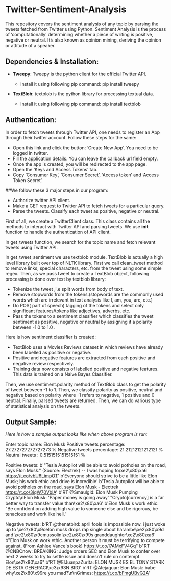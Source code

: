 # Twitter-Sentiment-Analysis
This repository covers the sentiment analysis of any topic by parsing the tweets fetched from Twitter using Python.
Sentiment Analysis is the process of ‘computationally’ determining whether a piece of writing is positive, negative or neutral. It’s also known as opinion mining, deriving the opinion or attitude of a speaker.

## Dependencies & Installation:
* **Tweepy**: Tweepy is the python client for the official Twitter API.
  * Install it using following pip command: 
  pip install tweepy
  
* **TextBlob**: textblob is the python library for processing textual data.
  * Install it using following pip command:
  pip install textblob
  
## Authentication:
In order to fetch tweets through Twitter API, one needs to register an App through their twitter account. Follow these steps for the same:
  * Open this link and click the button: ‘Create New App’. You need to be logged in twitter.
  * Fill the application details. You can leave the callback url field empty.
  * Once the app is created, you will be redirected to the app page.
  * Open the ‘Keys and Access Tokens’ tab.
  * Copy ‘Consumer Key’, ‘Consumer Secret’, ‘Access token’ and ‘Access Token Secret’.

##We follow these 3 major steps in our program:
* Authorize twitter API client.
* Make a GET request to Twitter API to fetch tweets for a particular query.
* Parse the tweets. Classify each tweet as positive, negative or neutral.

First of all, we create a TwitterClient class. This class contains all the methods to interact with Twitter API and parsing tweets. We use __init__ function to handle the authentication of API client.

In get_tweets function, we search for the topic name and fetch relevant tweets using Twitter API.

In get_tweet_sentiment we use textblob module. TextBlob is actually a high level library built over top of NLTK library. First we call clean_tweet method to remove links, special characters, etc. from the tweet using some simple regex.
Then, as we pass tweet to create a TextBlob object, following processing is done over text by textblob library:
* Tokenize the tweet ,i.e split words from body of text.
* Remove stopwords from the tokens.(stopwords are the commonly used words which are irrelevant in text analysis like I, am, you, are, etc.)
* Do POS( part of speech) tagging of the tokens and select only significant features/tokens like adjectives, adverbs, etc.
* Pass the tokens to a sentiment classifier which classifies the tweet sentiment as positive, negative or neutral by assigning it a polarity between -1.0 to 1.0 .

Here is how sentiment classifier is created:
* TextBlob uses a Movies Reviews dataset in which reviews have already been labelled as positive or negative.
* Positive and negative features are extracted from each positive and negative review respectively.
* Training data now consists of labelled positive and negative features. This data is trained on a Naive Bayes Classifier.

Then, we use sentiment.polarity method of TextBlob class to get the polarity of tweet between -1 to 1.
Then, we classify polarity as positive, neutral and negative based on polarity where -1 refers to negative, 1 positive and 0 neutral.
Finally, parsed tweets are returned. Then, we can do various type of statistical analysis on the tweets. 

## Output Sample:
*Here is how a sample output looks like when above program is run:*

Enter topic name: Elon Musk
Positive tweets percentage: 27.272727272727273 %
Negative tweets percentage: 21.21212121212121 %
Neutral tweets : 0.5151515151515151 %


Positive tweets:
b'"Tesla Autopilot will be able to avoid potholes on the road, says Elon Musk." (Source: Electrek) -- I was hoping fo\xe2\x80\xa6 https://t.co/vbU6LimpOT'
b'Everyone should strive to be a little like Elon Musk; his work ethic and drive is incredible'
b'Tesla Autopilot will be able to avoid potholes on the road, says Elon Musk - Electrek https://t.co/3iqW70VbiA'
b'RT @Smaulgld: Elon Musk Pumping Crypto\nElon Musk: \'Paper money is going away\' "Crypto[currency] is a far better way to transfer value than\xe2\x80\xa6'
b'Elon Musk\'s work ethic: "Be confident on adding high value to someone else and be rigorous, be tenacious and work like hell.'


Negative tweets:
b'RT @thenatbird: april fools is impossible now. i just woke up to \xe2\x80\x9celon musk drops rap single about harambe\xe2\x80\x9d and \xe2\x80\x9cmussolini\xe2\x80\x99s granddaughter\xe2\x80\xa6'
b"Elon Musk on work ethic. Another person it must be terrifying to compete against. (From Ashlee Vance's book) https://t.co/l7AMxFV4Gq"
b"RT @CNBCnow: BREAKING: Judge orders SEC and Elon Musk to confer over next 2 weeks to try to settle issue and doesn't rule on contempt. Elon\xe2\x80\xa6"
b'RT @ElJuanpaZurita: ELON MUSK ES EL TONY STARK DE ESTA GENERACI\xc3\x93N BRO'
b'RT @AIejaguar: Elon Musk: babe why\xe2\x80\x99re you mad?\n\nGrimes: https://t.co/bFmgUBvG2A'
